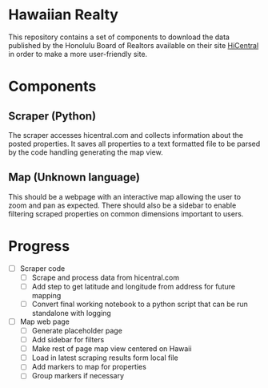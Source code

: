 # Hawaiian Realty
This repository contains a set of components to download the data published by the Honolulu Board of Realtors available on their site [HiCentral](hicentral.com) in order to make a more user-friendly site.

# Components

## Scraper (Python)
The scraper accesses hicentral.com and collects information about the posted properties. It saves all properties to a text formatted file to be parsed by the code handling generating the map view.

## Map (Unknown language)
This should be a webpage with an interactive map allowing the user to zoom and pan as expected. There should also be a sidebar to enable filtering scraped properties on common dimensions important to users.

# Progress
- [ ] Scraper code
  - [ ]  Scrape and process data from hicentral.com
  - [ ]  Add step to get latitude and longitude from address for future mapping
  - [ ]  Convert final working notebook to a python script that can be run standalone with logging

- [ ] Map web page
  - [ ] Generate placeholder page
  - [ ] Add sidebar for filters
  - [ ] Make rest of page map view centered on Hawaii
  - [ ] Load in latest scraping results form local file
  - [ ] Add markers to map for properties
  - [ ] Group markers if necessary
